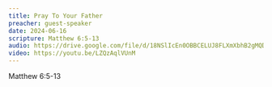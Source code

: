 ```yaml
---
title: Pray To Your Father
preacher: guest-speaker
date: 2024-06-16
scripture: Matthew 6:5-13
audio: https://drive.google.com/file/d/18NSlIcEn0OBBCELUJ8FLXmXbhB2gMQDn/view
video: https://youtu.be/LZQzAqlVUnM
---
```

Matthew 6:5-13